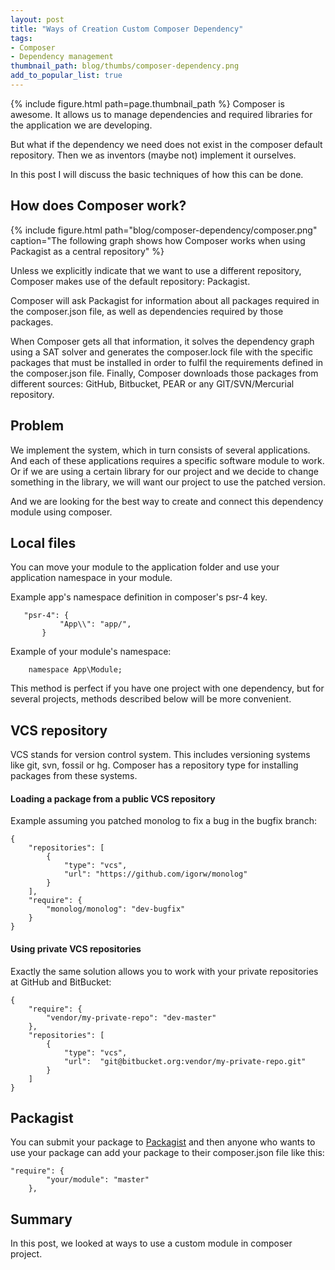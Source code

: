 ```yaml
---
layout: post
title: "Ways of Creation Custom Composer Dependency"
tags:
- Composer
- Dependency management
thumbnail_path: blog/thumbs/composer-dependency.png
add_to_popular_list: true
---
```


{% include figure.html path=page.thumbnail_path %}
Сomposer is awesome. It allows us to manage dependencies and required libraries for the application we are developing. 


But what if the dependency we need does not exist in the composer default repository. Then we as inventors (maybe not) implement it ourselves. 


In this post I will discuss the basic techniques of how this can be done.

## How does Composer work?

{% include figure.html path="blog/composer-dependency/composer.png" caption="The following graph shows how Composer works when using Packagist as a central repository" %}


Unless we explicitly indicate that we want to use a different repository, Composer makes use of the default repository: Packagist. 

Composer will ask Packagist for information about all packages required in the composer.json file, as well as dependencies required by those packages. 

When Composer gets all that information, it solves the dependency graph using a SAT solver and generates the composer.lock file with the specific packages that must be installed in order to fulfil the requirements defined in the composer.json file. Finally, Composer downloads those packages from different sources: GitHub, Bitbucket, PEAR or any GIT/SVN/Mercurial repository.

## Problem

We implement the system, which in turn consists of several applications. And each of these applications requires a specific software module to work.
Or if we are using a certain library for our project and we decide to change something in the library, we will want our project to use the patched version.

And we are looking for the best way to create and connect this dependency module using composer.


## Local files

You can move your module to the application folder and use your application namespace in your module.

Example app's namespace definition in composer's psr-4 key.
 
```plain
   "psr-4": {
           "App\\": "app/",
       }
```

Example of your module's namespace:

```plain
    namespace App\Module;
```

This method is perfect if you have one project with one dependency, but for several projects, methods described below will be more convenient.


## VCS repository

VCS stands for version control system. This includes versioning systems like git, svn, fossil or hg. Composer has a repository type for installing packages from these systems.

#### Loading a package from a public VCS repository

Example assuming you patched monolog to fix a bug in the bugfix branch:

```plain
{
    "repositories": [
        {
            "type": "vcs",
            "url": "https://github.com/igorw/monolog"
        }
    ],
    "require": {
        "monolog/monolog": "dev-bugfix"
    }
}
```

#### Using private VCS repositories

Exactly the same solution allows you to work with your private repositories at GitHub and BitBucket:
```plain
{
    "require": {
        "vendor/my-private-repo": "dev-master"
    },
    "repositories": [
        {
            "type": "vcs",
            "url":  "git@bitbucket.org:vendor/my-private-repo.git"
        }
    ]
}
```

## Packagist

You can submit your package to [Packagist](https://packagist.org/) and then anyone who wants to use your package can add your package to their composer.json file like this:

```plain
"require": {
        "your/module": "master"
    },
```

## Summary

In this post, we looked at ways to use a custom module in composer project.